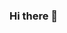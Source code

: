 ### Hi there 👋

<!--
**Luizfsn/luizfsn** is a ✨ _special_ ✨ repository because its `README.md` (this file) appears on your GitHub profile.

# I'm Luiz F.Nunes.

## :br: Information Security | Cybersecurity | Analyst SOC | Defense-in-depth | Cyber Security News | Blue Team | Infrastructure | Hacking :br:

Here are some ideas to get you started:

- 🔭 I’m currently working on I'm Luiz F.Nunes.
- 🌱 I’m currently learning ...
- 👯 I’m looking to collaborate on ...
- 🤔 I’m looking for help with ...
- 💬 Ask me about ...
- 📫 How to reach me: ...
- 😄 Pronouns: ...
- ⚡ Fun fact: ...
-->
